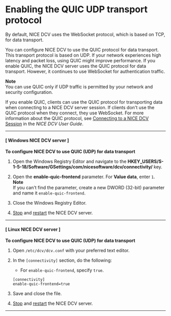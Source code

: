 # Enabling the QUIC UDP transport protocol<a name="enable-quic"></a>

By default, NICE DCV uses the WebSocket protocol, which is based on TCP, for data transport\.

You can configure NICE DCV to use the QUIC protocol for data transport\. This transport protocol is based on UDP\. If your network experiences high latency and packet loss, using QUIC might improve performance\. If you enable QUIC, the NICE DCV server uses the QUIC protocol for data transport\. However, it continues to use WebSocket for authentication traffic\.

**Note**  
You can use QUIC only if UDP traffic is permitted by your network and security configuration\.

If you enable QUIC, clients can use the QUIC protocol for transporting data when connecting to a NICE DCV server session\. If clients don't use the QUIC protocol when they connect, they use WebSocket\. For more information about the QUIC protocol, see [ Connecting to a NICE DCV Session](https://docs.aws.amazon.com/dcv/latest/userguide/using-connecting.html) in the *NICE DCV User Guide*\.

------
#### [ Windows NICE DCV server ]

**To configure NICE DCV to use QUIC \(UDP\) for data transport**

1. Open the Windows Registry Editor and navigate to the **HKEY\_USERS/S\-1\-5\-18/Software/GSettings/com/nicesoftware/dcv/connectivity/** key\.

1. Open the **enable\-quic\-frontend** parameter\. For **Value data**, enter `1`\.
**Note**  
If you can't find the parameter, create a new DWORD \(32\-bit\) parameter and name it `enable-quic-frontend`\.

1. Close the Windows Registry Editor\.

1. [Stop](manage-stop.md) and [restart](manage-start.md) the NICE DCV server\.

------
#### [ Linux NICE DCV server ]

**To configure NICE DCV to use QUIC \(UDP\) for data transport**

1. Open `/etc/dcv/dcv.conf` with your preferred text editor\.

1. In the `[connectivity]` section, do the following:
   + For `enable-quic-frontend`, specify `true`\.

   ```
   [connectivity]
   enable-quic-frontend=true
   ```

1. Save and close the file\.

1. [Stop](manage-stop.md) and [restart](manage-start.md) the NICE DCV server\.

------